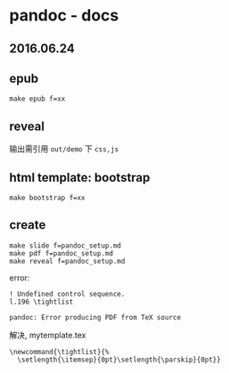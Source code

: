pandoc - docs
===

2016.06.24
---

## epub

`make epub f=xx`

## reveal

输出需引用 `out/demo` 下 `css,js`

## html template: bootstrap

`make bootstrap f=xx`

create
---

```
make slide f=pandoc_setup.md 
make pdf f=pandoc_setup.md 
make reveal f=pandoc_setup.md
```

error:
```
! Undefined control sequence.
l.196 \tightlist

pandoc: Error producing PDF from TeX source
```

解决, mytemplate.tex
```
\newcommand{\tightlist}{%
  \setlength{\itemsep}{0pt}\setlength{\parskip}{0pt}}
```
